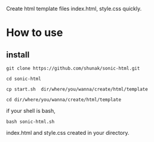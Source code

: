 Create html template files index.html, style.css quickly.
# How to use
## install
```
git clone https://github.com/shunak/sonic-html.git
```
```
cd sonic-html
```
```
cp start.sh  dir/where/you/wanna/create/html/template
```
```
cd dir/where/you/wanna/create/html/template
```
if your shell is bash,
```
bash sonic-html.sh
```
index.html and style.css created in your directory.

